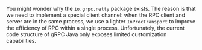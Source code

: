 You might wonder why the `io.grpc.netty` package exists. The reason is that we need to implement a special client
channel:
when the RPC client and server are in the same process, we use a lighter `InProcTransport` to improve the efficiency of
RPC within a single process. Unfortunately, the current code structure of gRPC Java only exposes limited customization
capabilities.